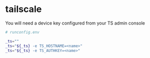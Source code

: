 # tailscale

You will need a device key configured from your TS admin console

```sh
# runconfig.env

_ts=""
_ts="${_ts} -e TS_HOSTNAME=<name>"
_ts="${_ts} -e TS_AUTHKEY=<name>"
```
